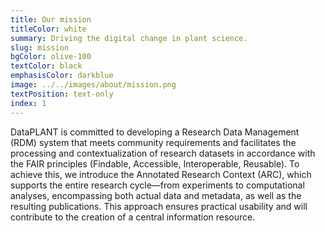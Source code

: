 ```yaml
---
title: Our mission
titleColor: white
summary: Driving the digital change in plant science.
slug: mission
bgColor: olive-100
textColor: black
emphasisColor: darkblue
image: ../../images/about/mission.png
textPosition: text-only
index: 1
---
```


DataPLANT is committed to developing a Research Data Management (RDM) system that meets community requirements and facilitates the processing and contextualization of research datasets in accordance with the FAIR principles (Findable, Accessible, Interoperable, Reusable).
To achieve this, we introduce the Annotated Research Context (ARC), which supports the entire research cycle—from experiments to computational analyses, encompassing both actual data and metadata, as well as the resulting publications.
This approach ensures practical usability and will contribute to the creation of a central information resource.
